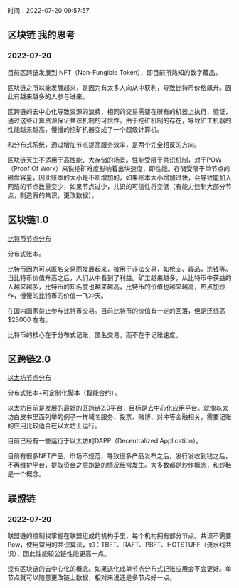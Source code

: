时间：2022-07-20 09:57:57

## 区块链 我的思考

### 2022-07-20

目前区跨链发展到 NFT（Non-Fungible Token），即目前所熟知的数字藏品。

区块链之所以能发展起来，是因为有太多人向从中获利，导致比特币价格飙升。因此有越来越多的人参与进来。

区跨链的去中心化导致资源的浪费，相同的交易需要在所有的机器上执行，验证，通过这些计算资源保证共识机制的可信性。由于挖矿机制的存在，导致矿工机器的性能越来越高，慢慢的挖矿机器变成了一个超级计算机。

和分布式系统，通过增加节点提高服务效率，是两个完全相反的方向。

区块链天生不适用于高性能、大存储的场景。性能受限于共识机制，对于POW（Proof Of Work）来说挖矿难度影响着出块速度，即性能。存储受限于单节点的磁盘容量，因此账本的大小是不断增加的，如果账本大小增加过快，会导致能加入网络的节点数量变少，如果节点过少，共识的可信性将变低（有能力控制大部分节点，制造假的共识，更改数据）。

## 区块链1.0

[比特币节点分布](https://bitnodes.io/nodes/#network-snapshot)

分布式账本。

比特币因为可以匿名交易而发展起来，被用于非法交易，如枪支、毒品，洗钱等。当比特币价值升高之后，人们从中看到了利益。矿工越来越多，从比特币中获益的人越来越多，比特币的知名度也越来越高，比特币的价值也越来越高，热点加炒作，慢慢的比特币的价值一飞冲天。

在国内国家禁止参与比特币交易。目前比特币的价值有一定的回落，但是还很高 $23000 左右。

比特币的核心在于分布式记账，匿名交易。而不在于记账速度。

## 区跨链2.0 

[以太坊节点分布](https://etherscan.io/nodetracker)

分布式账本+可定制化脚本（智能合约）。

以太坊目前是发展的最好的区跨链2.0平台，目标是去中心化应用平台。就像以太坊白皮书里面列举的例子一样域名服务、投票、赌博、对冲等金融相关，需要记账的应用比较适合在以太坊上运行。

目前已经有一些运行于以太坊的DAPP（Decentralized Application）。

目前有很多NFT产品，市场不规范，导致很多产品发布之后，发行发收到钱之后，不再维护平台，提取资金之后跑路的情况经常发生。大多数都是炒作概念，和炒鞋是一个概念。

## 联盟链

### 2022-07-20

联盟链的控制权掌握在联盟组成的机构手里，每个机构拥有部分节点。共识不需要Pow，使用常用的共识算法，如：TBFT、RAFT、PBFT、HOTSTUFF（流水线共识），因此性能较公链性能更高一点。

没有区块链的去中心化的概念。如果退化成单节点分布式记账应用会不会更好。单节点就可以随意更改链上数据，相对来说还是多节点好一点。